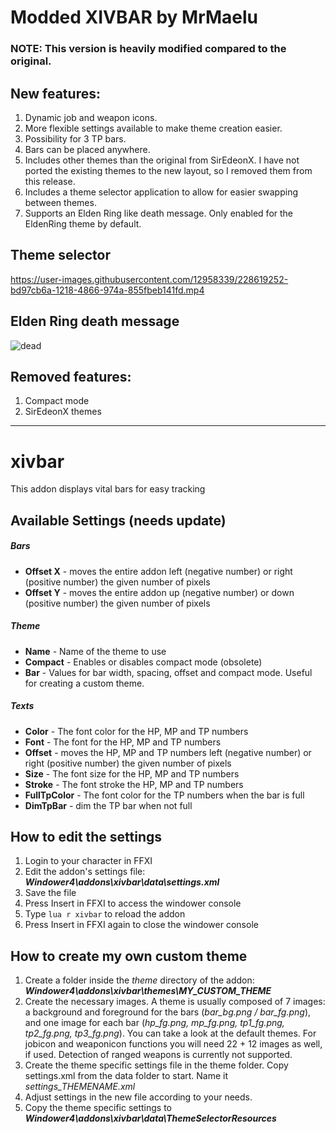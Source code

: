 # Modded XIVBAR by MrMaelu
### NOTE: This version is heavily modified compared to the original.

## New features:
1. Dynamic job and weapon icons.
2. More flexible settings available to make theme creation easier.
3. Possibility for 3 TP bars.
4. Bars can be placed anywhere.
5. Includes other themes than the original from SirEdeonX. I have not ported the existing themes to the new layout, so I removed them from this release.
6. Includes a theme selector application to allow for easier swapping between themes.
7. Supports an Elden Ring like death message. Only enabled for the EldenRing theme by default.

## Theme selector
https://user-images.githubusercontent.com/12958339/228619252-bd97cb6a-1218-4866-974a-855fbeb141fd.mp4

## Elden Ring death message
![dead](https://user-images.githubusercontent.com/12958339/228691947-9935ef19-462a-4abd-807b-77e30d64d7a2.png)


## Removed features:
1. Compact mode
2. SirEdeonX themes

----------------------------------------------------------------------------------------

# xivbar
This addon displays vital bars for easy tracking

## Available Settings (needs update)
##### Bars
* **Offset X** - moves the entire addon left (negative number) or right (positive number) the given number of pixels
* **Offset Y** - moves the entire addon up (negative number) or down (positive number) the given number of pixels

##### Theme
* **Name** - Name of the theme to use
* **Compact** - Enables or disables compact mode (obsolete)
* **Bar** - Values for bar width, spacing, offset and compact mode. Useful for creating a custom theme. 

##### Texts
* **Color** - The font color for the HP, MP and TP numbers
* **Font** - The font for the HP, MP and TP numbers
* **Offset** - moves the HP, MP and TP numbers left (negative number) or right (positive number) the given number of pixels
* **Size** - The font size for the HP, MP and TP numbers
* **Stroke** - The font stroke the HP, MP and TP numbers
* **FullTpColor** - The font color for the TP numbers when the bar is full
* **DimTpBar** - dim the TP bar when not full

## How to edit the settings
1. Login to your character in FFXI
2. Edit the addon's settings file: **_Windower4\addons\xivbar\data\settings.xml_**
3. Save the file 
4. Press Insert in FFXI to access the windower console 
5. Type ``` lua r xivbar ``` to reload the addon
6. Press Insert in FFXI again to close the windower console

## How to create my own custom theme
1. Create a folder inside the *theme* directory of the addon: **_Windower4\addons\xivbar\themes\MY_CUSTOM_THEME_**
2. Create the necessary images. A theme is usually composed of 7 images: a background and foreground for the bars (*bar_bg.png / bar_fg.png*), and one image for each bar (*hp_fg.png, mp_fg.png, tp1_fg.png, tp2_fg.png, tp3_fg.png*). You can take a look at the default themes. For jobicon and weaponicon functions you will need 22 + 12 images as well, if used. Detection of ranged weapons is currently not supported.
3. Create the theme specific settings file in the theme folder. Copy settings.xml from the data folder to start. Name it *settings_THEMENAME.xml*
4. Adjust settings in the new file according to your needs.
5. Copy the theme specific settings to **_Windower4\addons\xivbar\data\ThemeSelectorResources_**

